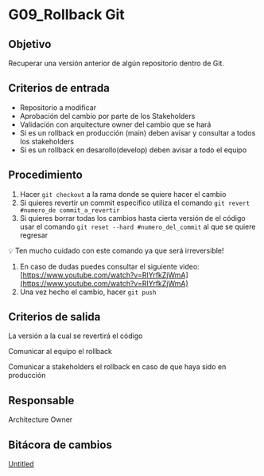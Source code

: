 # G09_Rollback Git

## **Objetivo**

Recuperar una versión anterior de algún repositorio dentro de Git. 

## **Criterios de entrada**

- Repositorio a modificar
- Aprobación del cambio por parte de los Stakeholders
- Validación con arquitecture owner del cambio que se hará
- Si es un rollback en producción (main) deben avisar y consultar a todos los stakeholders
- Si es un rollback en desarollo(develop) deben avisar a todo el equipo

## **Procedimiento**

1. Hacer `git checkout` a la rama donde se quiere hacer el cambio
2. Si quieres revertir un commit específico utiliza el comando  `git revert #numero_de commit_a_revertir`
3. Si quieres borrar todas los cambios hasta cierta versión de el código usar el comando `git reset --hard #numero_del_commit` al que se quiere regresar

<aside>
💡 Ten mucho cuidado con este comando ya que será irreversible!

</aside>

1. En caso de dudas puedes consultar el siguiente video:[https://www.youtube.com/watch?v=RIYrfkZjWmA](https://www.youtube.com/watch?v=RIYrfkZjWmA)
2. Una vez hecho el cambio, hacer `git push`

## **Criterios de salida**

La versión a la cual se revertirá el código

Comunicar al equipo el rollback

Comunicar a stakeholders el rollback en caso de que haya sido en producción

## **Responsable**

Architecture Owner

## Bitácora de cambios

[Untitled](G09_Rollback%20Git%203761823cbe39469c86fb7406e6d7dd25/Untitled%20Database%20500c8c39eccc4f008afe024b961007ca.csv)
